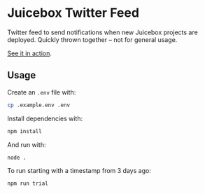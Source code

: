 # Juicebox Twitter Feed

Twitter feed to send notifications when new Juicebox projects are deployed. Quickly thrown together – not for general usage.

[See it in action](https://twitter.com/Juicebox_Money).

## Usage

Create an `.env` file with:

```bash
cp .example.env .env
```

Install dependencies with:

```bash
npm install
```

And run with:

```bash
node .
```

To run starting with a timestamp from 3 days ago:

```bash
npm run trial
```
